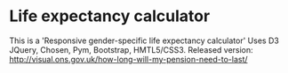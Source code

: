 # Life expectancy calculator
This is a 'Responsive gender-specific life expectancy calculator'
Uses D3 JQuery, Chosen, Pym, Bootstrap, HMTL5/CSS3.
Released version: http://visual.ons.gov.uk/how-long-will-my-pension-need-to-last/
